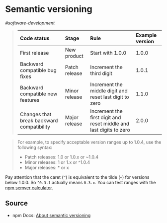 # Semantic versioning

_#software-development_

> | Code status                               | Stage         | Rule                                                               | Example version |
> | :---------------------------------------- | :------------ | :----------------------------------------------------------------- | :-------------- |
> | First release                             | New product   | Start with 1.0.0                                                   | 1.0.0           |
> | Backward compatible bug fixes             | Patch release | Increment the third digit                                          | 1.0.1           |
> | Backward compatible new features          | Minor release | Increment the middle digit and reset last digit to zero            | 1.1.0           |
> | Changes that break backward compatibility | Major release | Increment the first digit and reset middle and last digits to zero | 2.0.0           |

> For example, to specify acceptable version ranges up to 1.0.4, use the following syntax:
>
> - Patch releases: 1.0 or 1.0.x or ~1.0.4
> - Minor releases: 1 or 1.x or ^1.0.4
> - Major releases: * or x

Pay attention that the caret (`^`) is equivalent to the tilde (`~`) for versions below 1.0.0.
So `^0.3.1` actually means `0.3.x`.
You can test ranges with the [npm semver calculator](https://semver.npmjs.com/).

## Source

- npm Docs: [About semantic versioning](https://docs.npmjs.com/about-semantic-versioning)

